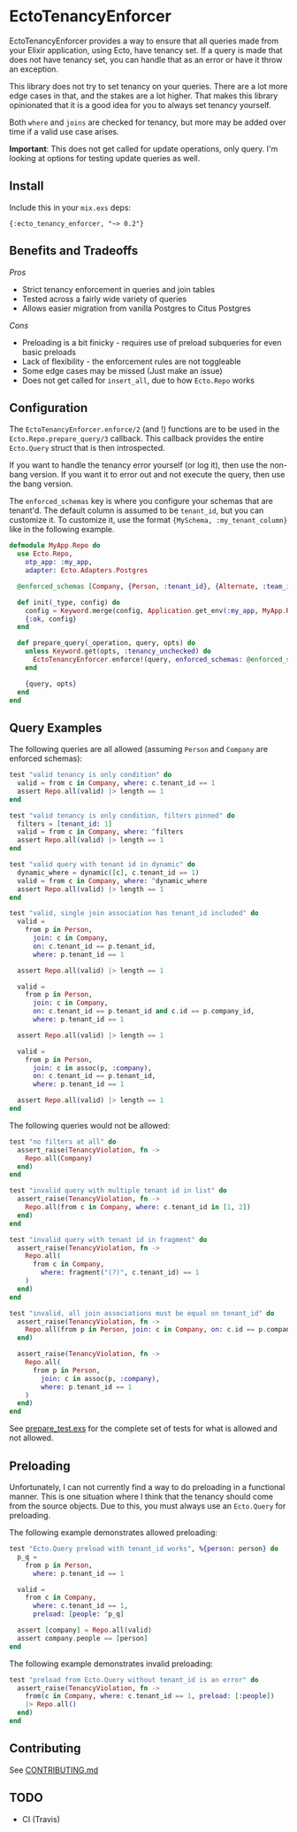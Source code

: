 # EctoTenancyEnforcer

EctoTenancyEnforcer provides a way to ensure that all queries made from your Elixir application, using Ecto, have
tenancy set. If a query is made that does not have tenancy set, you can handle that as an error or have it throw
an exception.

This library does not try to set tenancy on your queries. There are a lot more edge cases in that, and the
stakes are a lot higher. That makes this library opinionated that it is a good idea for you to always set
tenancy yourself.

Both `where` and `joins` are checked for tenancy, but more may be added over time if a valid use case arises.

**Important**: This does not get called for update operations, only query. I'm looking at options for testing update queries as well.

## Install

Include this in your `mix.exs` deps:

```
{:ecto_tenancy_enforcer, "~> 0.2"}
```

## Benefits and Tradeoffs

_Pros_

- Strict tenancy enforcement in queries and join tables
- Tested across a fairly wide variety of queries
- Allows easier migration from vanilla Postgres to Citus Postgres

_Cons_

- Preloading is a bit finicky - requires use of preload subqueries for even basic preloads
- Lack of flexibility - the enforcement rules are not toggleable
- Some edge cases may be missed (Just make an issue)
- Does not get called for `insert_all`, due to how `Ecto.Repo` works

## Configuration

The `EctoTenancyEnforcer.enforce/2` (and !) functions are to be used in the `Ecto.Repo.prepare_query/3` callback. This callback
provides the entire `Ecto.Query` struct that is then introspected.

If you want to handle the tenancy error yourself (or log it), then use the non-bang version. If you want it to error out and
not execute the query, then use the bang version.

The `enforced_schemas` key is where you configure your schemas that are tenant'd. The default column is assumed to be `tenant_id`,
but you can customize it. To customize it, use the format `{MySchema, :my_tenant_column}` like in the following example.

```elixir
defmodule MyApp.Repo do
  use Ecto.Repo,
    otp_app: :my_app,
    adapter: Ecto.Adapters.Postgres

  @enforced_schemas [Company, {Person, :tenant_id}, {Alternate, :team_id}]

  def init(_type, config) do
    config = Keyword.merge(config, Application.get_env(:my_app, MyApp.Repo))
    {:ok, config}
  end

  def prepare_query(_operation, query, opts) do
    unless Keyword.get(opts, :tenancy_unchecked) do
      EctoTenancyEnforcer.enforce!(query, enforced_schemas: @enforced_schemas)
    end

    {query, opts}
  end
end
```

## Query Examples

The following queries are all allowed (assuming `Person` and `Company` are enforced schemas):

```elixir
test "valid tenancy is only condition" do
  valid = from c in Company, where: c.tenant_id == 1
  assert Repo.all(valid) |> length == 1
end

test "valid tenancy is only condition, filters pinned" do
  filters = [tenant_id: 1]
  valid = from c in Company, where: ^filters
  assert Repo.all(valid) |> length == 1
end

test "valid query with tenant id in dynamic" do
  dynamic_where = dynamic([c], c.tenant_id == 1)
  valid = from c in Company, where: ^dynamic_where
  assert Repo.all(valid) |> length == 1
end

test "valid, single join association has tenant_id included" do
  valid =
    from p in Person,
      join: c in Company,
      on: c.tenant_id == p.tenant_id,
      where: p.tenant_id == 1

  assert Repo.all(valid) |> length == 1

  valid =
    from p in Person,
      join: c in Company,
      on: c.tenant_id == p.tenant_id and c.id == p.company_id,
      where: p.tenant_id == 1

  assert Repo.all(valid) |> length == 1

  valid =
    from p in Person,
      join: c in assoc(p, :company),
      on: c.tenant_id == p.tenant_id,
      where: p.tenant_id == 1

  assert Repo.all(valid) |> length == 1
end
```

The following queries would not be allowed:

```elixir
test "no filters at all" do
  assert_raise(TenancyViolation, fn ->
    Repo.all(Company)
  end)
end

test "invalid query with multiple tenant id in list" do
  assert_raise(TenancyViolation, fn ->
    Repo.all(from c in Company, where: c.tenant_id in [1, 2])
  end)
end

test "invalid query with tenant id in fragment" do
  assert_raise(TenancyViolation, fn ->
    Repo.all(
      from c in Company,
        where: fragment("(?)", c.tenant_id) == 1
    )
  end)
end

test "invalid, all join associations must be equal on tenant_id" do
  assert_raise(TenancyViolation, fn ->
    Repo.all(from p in Person, join: c in Company, on: c.id == p.company_id, where: p.tenant_id == 1)
  end)

  assert_raise(TenancyViolation, fn ->
    Repo.all(
      from p in Person,
        join: c in assoc(p, :company),
        where: p.tenant_id == 1
    )
  end)
end
```

See [prepare_test.exs](test/integration/prepare_test.exs) for the complete set of tests for what is allowed and not allowed.

## Preloading

Unfortunately, I can not currently find a way to do preloading in a functional manner. This is one
situation where I think that the tenancy should come from the source objects. Due to this, you must always
use an `Ecto.Query` for preloading.

The following example demonstrates allowed preloading:

```elixir
test "Ecto.Query preload with tenant_id works", %{person: person} do
  p_q =
    from p in Person,
      where: p.tenant_id == 1

  valid =
    from c in Company,
      where: c.tenant_id == 1,
      preload: [people: ^p_q]

  assert [company] = Repo.all(valid)
  assert company.people == [person]
end
```

The following example demonstrates invalid preloading:

```elixir
test "preload from Ecto.Query without tenant_id is an error" do
  assert_raise(TenancyViolation, fn ->
    from(c in Company, where: c.tenant_id == 1, preload: [:people])
    |> Repo.all()
  end)
end
```

## Contributing

See [CONTRIBUTING.md](CONTRIBUTING.md)

## TODO

- CI (Travis)

